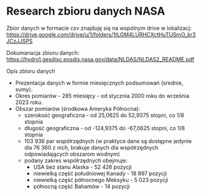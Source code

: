 # Research zbioru danych NASA

Zbior danych w formacie csv znajduję się na wspólnym drive w lokalizacj: https://drive.google.com/drive/u/1/folders/1tLGM4LURHCXctHuTUSmO_kr3JCzJJSPS

Dokumanacja zbioru danych: https://hydro1.gesdisc.eosdis.nasa.gov/data/NLDAS/NLDAS2_README.pdf 

Opis zbioru danych

* Prezentacja danych w formie miesięcznych podsumowań (srednie, sumy).
* Okres pomiarów - 285 miesięcy - od stycznia 2000 roku do września 2023 roku.
* Obszar pomiarów (środkowa Ameryka Północna):
  * szerokość geograficzna - od 25,0625 do 52,9375 stopni, co 1/8 stopnia
  * długość geograficzna - od -124,9375 do -67,0625 stopni, co 1/8 stopnia
  * 103 936 par współrzędnych (w praktyce dane są dostępne jedynie dla 76 360 z nich, brakuje danych dla współrzędnych odpowiadających obszarom wodnym)
  * podany zakres współrzędnych obejmuje:
    * USA bez stanu Alaska - 52 426 pozycji
    * niewielką część południowej Kanady - 18 897 pozycji
    * niewielką część północnego Meksyku - 5 023 pozycji
    * północną część Bahamów - 14 pozycji

